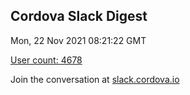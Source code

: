 ## Cordova Slack Digest
Mon, 22 Nov 2021 08:21:22 GMT

[User count: 4678](https://cordova.slack.com/)


Join the conversation at [slack.cordova.io](http://slack.cordova.io/)
